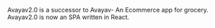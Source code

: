 Avayav2.0 is a successor to Avayav- An Ecommerce app for grocery. Avayav2.0 is now an SPA written in React.